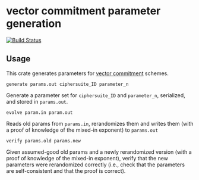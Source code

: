 # vector commitment parameter generation
[![Build Status](https://travis-ci.com/algorand/veccom-paramgen.svg?token=cs332z4omsgc9ykLW8pu&branch=master)](https://travis-ci.com/algorand/veccom-paramgen)

## Usage

This crate generates parameters for [vector commitment](https://github.com/algorand/veccom-rust) schemes.

```
generate params.out ciphersuite_ID parameter_n
```
Generate a parameter set for `ciphersuite_ID` and `parameter_n`, serialized, and stored in `params.out`.


```
evolve param.in param.out
```
Reads old params from `params.in`, rerandomizes them and writes them (with a proof of knowledge of the mixed-in exponent) to `params.out`


```
verify params.old params.new
```
Given assumed-good old params and a newly rerandomized version (with a proof of knowledge of the mixed-in exponent), verify that the new parameters were rerandomized correctly (i.e., check that the parameters are self-consistent and that the proof is correct).
